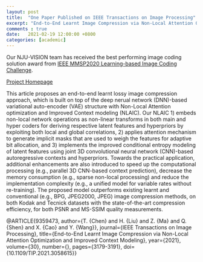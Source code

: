 ```yaml
---
layout: post
title:  "One Paper Published on IEEE Transactions on Image Processing"
excerpt: "End-to-End Learnt Image Compression via Non-Local Attention Optimization and Improved Context Modeling"
comments : true
date:   2021-02-19 12:00:00 +0800
categories: [academic]
---
```

Our NJU-VISION team has received the best performing image coding solution award from [IEEE MMSP2020 Learning-based Image Coding Challenge](https://attend.ieee.org/mmsp-2020/2020/11/10/grand-challenge-winners/).

[Project Homepage](https://github.com/tongxyh/NIC)

This article proposes an end-to-end learnt lossy image compression approach, which is built on top of the deep nerual network (DNN)-based variational auto-encoder (VAE) structure with Non-Local Attention optimization and Improved Context modeling (NLAIC). Our NLAIC 1) embeds non-local network operations as non-linear transforms in both main and hyper coders for deriving respective latent features and hyperpriors by exploiting both local and global correlations, 2) applies attention mechanism to generate implicit masks that are used to weigh the features for adaptive bit allocation, and 3) implements the improved conditional entropy modeling of latent features using joint 3D convolutional neural network (CNN)-based autoregressive contexts and hyperpriors. Towards the practical application, additional enhancements are also introduced to speed up the computational processing (e.g., parallel 3D CNN-based context prediction), decrease the memory consumption (e.g., sparse non-local processing) and reduce the implementation complexity (e.g., a unified model for variable rates without re-training). The proposed model outperforms existing learnt and conventional (e.g., BPG, JPEG2000, JPEG) image compression methods, on both Kodak and Tecnick datasets with the state-of-the-art compression efficiency, for both PSNR and MS-SSIM quality measurements.

@ARTICLE{9359473,
  author={T. {Chen} and H. {Liu} and Z. {Ma} and Q. {Shen} and X. {Cao} and Y. {Wang}},
  journal={IEEE Transactions on Image Processing}, 
  title={End-to-End Learnt Image Compression via Non-Local Attention Optimization and Improved Context Modeling}, 
  year={2021},
  volume={30},
  number={},
  pages={3179-3191},
  doi={10.1109/TIP.2021.3058615}}